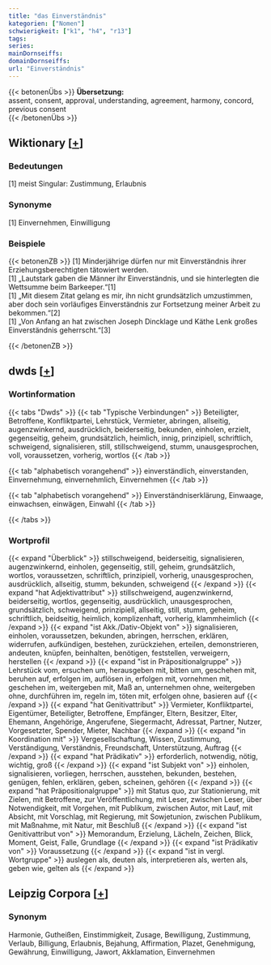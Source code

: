```yaml
---
title: "das Einverständnis"
kategorien: ["Nomen"]
schwierigkeit: ["k1", "h4", "r13"]
tags:
series:
mainDornseiffs:
domainDornseiffs:
url: "Einverständnis"
---
```


{{< betonenÜbs >}}
**Übersetzung:**  
assent, consent, approval, understanding, agreement, harmony, concord, previous consent  
{{< /betonenÜbs >}}

## Wiktionary [[+](https://de.wiktionary.org/wiki/Einverständnis)]

### Bedeutungen
[1] meist Singular: Zustimmung, Erlaubnis  

### Synonyme
[1] Einvernehmen, Einwilligung  

### Beispiele
{{< betonenZB >}}
[1] Minderjährige dürfen nur mit Einverständnis ihrer Erziehungsberechtigten tätowiert werden.  
[1] „Lautstark gaben die Männer ihr Einverständnis, und sie hinterlegten die Wettsumme beim Barkeeper.“[1]  
[1] „Mit diesem Zitat gelang es mir, ihn nicht grundsätzlich umzustimmen, aber doch sein vorläufiges Einverständnis zur Fortsetzung meiner Arbeit zu bekommen.“[2]  
[1] „Von Anfang an hat zwischen Joseph Dincklage und Käthe Lenk großes Einverständnis geherrscht.“[3]  

{{< /betonenZB >}}


## dwds [[+](https://www.dwds.de/wb/Einverständnis)]

### Wortinformation
{{< tabs "Dwds" >}}
{{< tab "Typische Verbindungen" >}}
Beteiligter, Betroffene, Konfliktpartei, Lehrstück, Vermieter, abringen, allseitig, augenzwinkernd, ausdrücklich, beiderseitig, bekunden, einholen, erzielt, gegenseitig, geheim, grundsätzlich, heimlich, innig, prinzipiell, schriftlich, schweigend, signalisieren, still, stillschweigend, stumm, unausgesprochen, voll, voraussetzen, vorherig, wortlos
{{< /tab >}}

{{< tab "alphabetisch vorangehend" >}}
einverständlich, einverstanden, Einvernehmung, einvernehmlich, Einvernehmen
{{< /tab >}}

{{< tab "alphabetisch vorangehend" >}}
Einverständniserklärung, Einwaage, einwachsen, einwägen, Einwahl
{{< /tab >}}

{{< /tabs >}}

### Wortprofil
{{< expand "Überblick" >}} stillschweigend, beiderseitig, signalisieren, augenzwinkernd, einholen, gegenseitig, still, geheim, grundsätzlich, wortlos, voraussetzen, schriftlich, prinzipiell, vorherig, unausgesprochen, ausdrücklich, allseitig, stumm, bekunden, schweigend {{< /expand >}}
{{< expand "hat Adjektivattribut" >}} stillschweigend, augenzwinkernd, beiderseitig, wortlos, gegenseitig, ausdrücklich, unausgesprochen, grundsätzlich, schweigend, prinzipiell, allseitig, still, stumm, geheim, schriftlich, beidseitig, heimlich, komplizenhaft, vorherig, klammheimlich {{< /expand >}}
{{< expand "ist Akk./Dativ-Objekt von" >}} signalisieren, einholen, voraussetzen, bekunden, abringen, herrschen, erklären, widerrufen, aufkündigen, bestehen, zurückziehen, erteilen, demonstrieren, andeuten, knüpfen, beinhalten, benötigen, feststellen, verweigern, herstellen {{< /expand >}}
{{< expand "ist in Präpositionalgruppe" >}} Lehrstück vom, ersuchen um, herausgeben mit, bitten um, geschehen mit, beruhen auf, erfolgen im, auflösen in, erfolgen mit, vornehmen mit, geschehen im, weitergeben mit, Maß an, unternehmen ohne, weitergeben ohne, durchführen im, regeln im, töten mit, erfolgen ohne, basieren auf {{< /expand >}}
{{< expand "hat Genitivattribut" >}} Vermieter, Konfliktpartei, Eigentümer, Beteiligter, Betroffene, Empfänger, Eltern, Besitzer, Elter, Ehemann, Angehörige, Angerufene, Siegermacht, Adressat, Partner, Nutzer, Vorgesetzter, Spender, Mieter, Nachbar {{< /expand >}}
{{< expand "in Koordination mit" >}} Vergesellschaftung, Wissen, Zustimmung, Verständigung, Verständnis, Freundschaft, Unterstützung, Auftrag {{< /expand >}}
{{< expand "hat Prädikativ" >}} erforderlich, notwendig, nötig, wichtig, groß {{< /expand >}}
{{< expand "ist Subjekt von" >}} einholen, signalisieren, vorliegen, herrschen, ausstehen, bekunden, bestehen, genügen, fehlen, erklären, geben, scheinen, gehören {{< /expand >}}
{{< expand "hat Präpositionalgruppe" >}} mit Status quo, zur Stationierung, mit Zielen, mit Betroffene, zur Veröffentlichung, mit Leser, zwischen Leser, über Notwendigkeit, mit Vorgehen, mit Publikum, zwischen Autor, mit Lauf, mit Absicht, mit Vorschlag, mit Regierung, mit Sowjetunion, zwischen Publikum, mit Maßnahme, mit Natur, mit Beschluß {{< /expand >}}
{{< expand "ist Genitivattribut von" >}} Memorandum, Erzielung, Lächeln, Zeichen, Blick, Moment, Geist, Falle, Grundlage {{< /expand >}}
{{< expand "ist Prädikativ von" >}} Voraussetzung {{< /expand >}}
{{< expand "ist in vergl. Wortgruppe" >}} auslegen als, deuten als, interpretieren als, werten als, geben wie, gelten als {{< /expand >}}

## Leipzig Corpora [[+](https://corpora.uni-leipzig.de/en/res?word=Einverständnis&corpusId=deu_newscrawl-public_2018)]


### Synonym
Harmonie, Gutheißen, Einstimmigkeit, Zusage, Bewilligung, Zustimmung, Verlaub, Billigung, Erlaubnis, Bejahung, Affirmation, Plazet, Genehmigung, Gewährung, Einwilligung, Jawort, Akklamation, Einvernehmen

